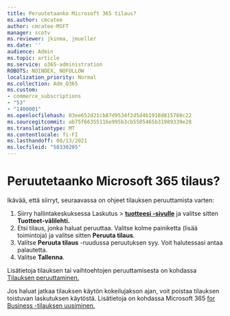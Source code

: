 ```yaml
---
title: Peruutetaanko Microsoft 365 tilaus?
ms.author: cmcatee
author: cmcatee-MSFT
manager: scotv
ms.reviewer: jkinma, jmueller
ms.date: ''
audience: Admin
ms.topic: article
ms.service: o365-administration
ROBOTS: NOINDEX, NOFOLLOW
localization_priority: Normal
ms.collection: Adm_O365
ms.custom:
- commerce_subscriptions
- "53"
- "1400001"
ms.openlocfilehash: 03ee652d21cb87d9534f2d5d4b1918d815788c22
ms.sourcegitcommit: ab75f66355116e995b3cb5505465b31989339e28
ms.translationtype: MT
ms.contentlocale: fi-FI
ms.lasthandoff: 08/13/2021
ms.locfileid: "58330205"
---
```

# <a name="canceling-your-microsoft-365-subscription"></a>Peruutetaanko Microsoft 365 tilaus?

Ikävää, että siirryt, seuraavassa on ohjeet tilauksen peruuttamista varten:

1. Siirry hallintakeskuksessa Laskutus   >  **[tuotteesi -sivulle](https://go.microsoft.com/fwlink/p/?linkid=842054)** ja valitse sitten **Tuotteet-välilehti.**
2. Etsi tilaus, jonka haluat peruuttaa. Valitse kolme painiketta (lisää toimintoja) ja valitse sitten **Peruuta tilaus**.
3. Valitse **Peruuta tilaus** -ruudussa peruutuksen syy. Voit halutessasi antaa palautetta.
4. Valitse **Tallenna**.

Lisätietoja tilauksen tai vaihtoehtojen peruuttamisesta on kohdassa [Tilauksen peruuttaminen.](https://docs.microsoft.com/microsoft-365/commerce/subscriptions/cancel-your-subscription)

Jos haluat jatkaa tilauksen käytön kokeilujakson ajan, voit poistaa tilauksen toistuvan laskutuksen käytöstä. Lisätietoja on kohdassa Microsoft 365 [for Business -tilauksen uusiminen.](https://docs.microsoft.com/microsoft-365/commerce/subscriptions/renew-your-subscription)